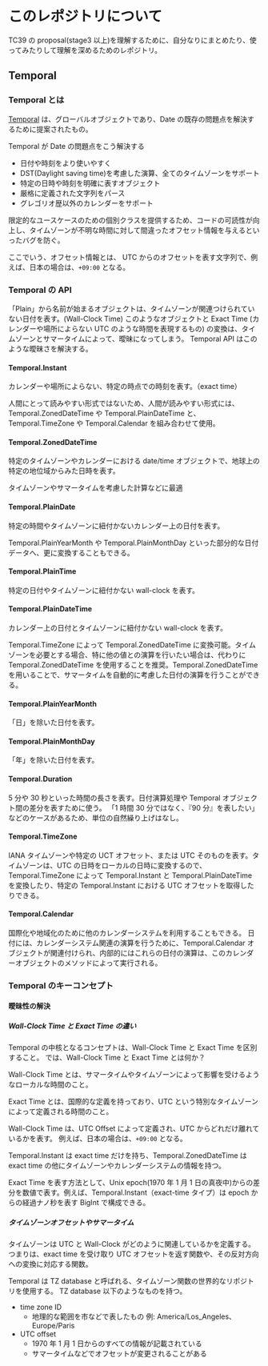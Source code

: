 # このレポジトリについて

TC39 の proposal(stage3 以上)を理解するために、自分なりにまとめたり、使ってみたりして理解を深めるためのレポジトリ。

## Temporal

### Temporal とは

[Temporal](https://tc39.es/proposal-temporal/docs/ja/index.html) は、グローバルオブジェクトであり、Date の既存の問題点を解決するために提案されたもの。

Temporal が Date の問題点をこう解決する

- 日付や時刻をより使いやすく
- DST(Daylight saving time)を考慮した演算、全てのタイムゾーンをサポート
- 特定の日時や時刻を明確に表すオブジェクト
- 厳格に定義された文字列をパース
- グレゴリオ歴以外のカレンダーをサポート

限定的なユースケースのための個別クラスを提供するため、コードの可読性が向上し、タイムゾーンが不明な時間に対して間違ったオフセット情報を与えるといったバグを防ぐ。

ここでいう、オフセット情報とは、
UTC からのオフセットを表す文字列で、例えば、日本の場合は、`+09:00` となる。

### Temporal の API

「Plain」から名前が始まるオブジェクトは、タイムゾーンが関連つけられていない日付を表す。(Wall-Clock Time)
このようなオブジェクトと Exact Time (カレンダーや場所によらない UTC のような時間を表現するもの) の変換は、タイムゾーンとサマータイムによって、曖昧になってしまう。
Temporal API はこのような曖昧さを解決する。

#### Temporal.Instant

カレンダーや場所によらない、特定の時点での時刻を表す。（exact time）

人間にとって読みやすい形式ではないため、人間が読みやすい形式には、Temporal.ZonedDateTime や Temporal.PlainDateTime と、Temporal.TimeZone や Temporal.Calendar を組み合わせて使用。

#### Temporal.ZonedDateTime

特定のタイムゾーンやカレンダーにおける date/time オブジェクトで、地球上の特定の地位域からみた日時を表す。

タイムゾーンやサマータイムを考慮した計算などに最適

#### Temporal.PlainDate

特定の時間やタイムゾーンに紐付かないカレンダー上の日付を表す。

Temporal.PlainYearMonth や Temporal.PlainMonthDay といった部分的な日付データへ、更に変換することもできる。

#### Temporal.PlainTime

特定の日付やタイムゾーンに紐付かない wall-clock を表す。

#### Temporal.PlainDateTime

カレンダー上の日付とタイムゾーンに紐付かない wall-clock を表す。

Temporal.TimeZone によって Temporal.ZonedDateTime に変換可能。タイムゾーンを必要とする場合、特に他の値との演算を行いたい場合は、代わりに Temporal.ZonedDateTime を使用することを推奨。Temporal.ZonedDateTime を用いることで、サマータイムを自動的に考慮した日付の演算を行うことができる。

#### Temporal.PlainYearMonth

「日」を除いた日付を表す。

#### Temporal.PlainMonthDay

「年」を除いた日付を表す。

#### Temporal.Duration

5 分や 30 秒といった時間の長さを表す。日付演算処理や Temporal オブジェクト間の差分を表すために使う。
「1 時間 30 分ではなく、『90 分』を表したい」などのケースがあるため、単位の自然繰り上げはなし。

#### Temporal.TimeZone

IANA タイムゾーンや特定の UCT オフセット、または UTC そのものを表す。タイムゾーンは、UTC の日時をローカルの日時に変換するので、Temporal.TimeZone によって Temporal.Instant と Temporal.PlainDateTime を変換したり、特定の Temporal.Instant における UTC オフセットを取得したりできる。

#### Temporal.Calendar

国際化や地域化のために他のカレンダーシステムを利用することもできる。
日付には、カレンダーシステム関連の演算を行うために、Temporal.Calendar オブジェクトが関連付けられ、内部的にはこれらの日付の演算は、このカレンダーオブジェクトのメソッドによって実行される。

### Temporal のキーコンセプト

#### 曖昧性の解決

##### Wall-Clock Time と Exact Time の違い

Temporal の中核となるコンセプトは、Wall-Clock Time と Exact Time を区別すること。
では、Wall-Clock Time と Exact Time とは何か？

Wall-Clock Time とは、サマータイムやタイムゾーンによって影響を受けるようなローカルな時間のこと。

Exact Time とは、国際的な定義を持っており、UTC という特別なタイムゾーンによって定義される時間のこと。

Wall-Clock Time は、UTC Offset によって定義され、UTC からどれだけ離れているかを表す。
例えば、日本の場合は、`+09:00` となる。

Temporal.Instant は exact time だけを持ち、Temporal.ZonedDateTime は exact time の他にタイムゾーンやカレンダーシステムの情報を持つ。

Exact Time を表す方法として、Unix epoch(1970 年 1 月 1 日の真夜中)からの差分を数値で表す。例えば、Temporal.Instant（exact-time タイプ）は epoch からの経過ナノ秒を表す BigInt で構成できる。

##### タイムゾーンオフセットやサマータイム

タイムゾーンは UTC と Wall-Clock がどのように関連しているかを定義する。
つまりは、exact time を受け取り UTC オフセットを返す関数や、その反対方向への変換に対応する関数。

Temporal は TZ database と呼ばれる、タイムゾーン関数の世界的なリポジトリを使用する。
TZ database 以下のようなものを持つ。

- time zone ID
  - 地理的な範囲を市などで表したもの
    例: America/Los_Angeles、Europe/Paris
- UTC offset
  - 1970 年 1 月 1 日からのすべての情報が記載されている
  - サマータイムなどでオフセットが変更されることがある
